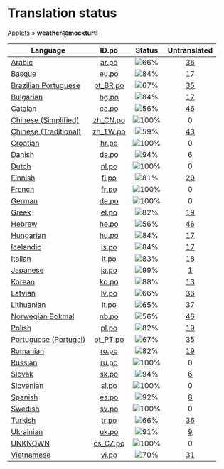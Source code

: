 # Translation status
[Applets](../../README.md) &#187; **weather@mockturtl**

Language | ID.po | Status | Untranslated
---------|:--:|:------:|:-----------:
[Arabic](../../language-status/ar.md) | [ar.po](po/ar.po) | ![66%](http://progressed.io/bar/66) | [36](untranslated-po/ar.md)
[Basque](../../language-status/eu.md) | [eu.po](po/eu.po) | ![84%](http://progressed.io/bar/84) | [17](untranslated-po/eu.md)
[Brazilian Portuguese](../../language-status/pt_BR.md) | [pt_BR.po](po/pt_BR.po) | ![67%](http://progressed.io/bar/67) | [35](untranslated-po/pt_BR.md)
[Bulgarian](../../language-status/bg.md) | [bg.po](po/bg.po) | ![84%](http://progressed.io/bar/84) | [17](untranslated-po/bg.md)
[Catalan](../../language-status/ca.md) | [ca.po](po/ca.po) | ![56%](http://progressed.io/bar/56) | [46](untranslated-po/ca.md)
[Chinese (Simplified)](../../language-status/zh_CN.md) | [zh_CN.po](po/zh_CN.po) | ![100%](http://progressed.io/bar/100) | 0
[Chinese (Traditional)](../../language-status/zh_TW.md) | [zh_TW.po](po/zh_TW.po) | ![59%](http://progressed.io/bar/59) | [43](untranslated-po/zh_TW.md)
[Croatian](../../language-status/hr.md) | [hr.po](po/hr.po) | ![100%](http://progressed.io/bar/100) | 0
[Danish](../../language-status/da.md) | [da.po](po/da.po) | ![94%](http://progressed.io/bar/94) | [6](untranslated-po/da.md)
[Dutch](../../language-status/nl.md) | [nl.po](po/nl.po) | ![100%](http://progressed.io/bar/100) | 0
[Finnish](../../language-status/fi.md) | [fi.po](po/fi.po) | ![81%](http://progressed.io/bar/81) | [20](untranslated-po/fi.md)
[French](../../language-status/fr.md) | [fr.po](po/fr.po) | ![100%](http://progressed.io/bar/100) | 0
[German](../../language-status/de.md) | [de.po](po/de.po) | ![100%](http://progressed.io/bar/100) | 0
[Greek](../../language-status/el.md) | [el.po](po/el.po) | ![82%](http://progressed.io/bar/82) | [19](untranslated-po/el.md)
[Hebrew](../../language-status/he.md) | [he.po](po/he.po) | ![56%](http://progressed.io/bar/56) | [46](untranslated-po/he.md)
[Hungarian](../../language-status/hu.md) | [hu.po](po/hu.po) | ![84%](http://progressed.io/bar/84) | [17](untranslated-po/hu.md)
[Icelandic](../../language-status/is.md) | [is.po](po/is.po) | ![84%](http://progressed.io/bar/84) | [17](untranslated-po/is.md)
[Italian](../../language-status/it.md) | [it.po](po/it.po) | ![83%](http://progressed.io/bar/83) | [18](untranslated-po/it.md)
[Japanese](../../language-status/ja.md) | [ja.po](po/ja.po) | ![99%](http://progressed.io/bar/99) | [1](untranslated-po/ja.md)
[Korean](../../language-status/ko.md) | [ko.po](po/ko.po) | ![88%](http://progressed.io/bar/88) | [13](untranslated-po/ko.md)
[Latvian](../../language-status/lv.md) | [lv.po](po/lv.po) | ![66%](http://progressed.io/bar/66) | [36](untranslated-po/lv.md)
[Lithuanian](../../language-status/lt.md) | [lt.po](po/lt.po) | ![65%](http://progressed.io/bar/65) | [37](untranslated-po/lt.md)
[Norwegian Bokmal](../../language-status/nb.md) | [nb.po](po/nb.po) | ![56%](http://progressed.io/bar/56) | [46](untranslated-po/nb.md)
[Polish](../../language-status/pl.md) | [pl.po](po/pl.po) | ![82%](http://progressed.io/bar/82) | [19](untranslated-po/pl.md)
[Portuguese (Portugal)](../../language-status/pt_PT.md) | [pt_PT.po](po/pt_PT.po) | ![67%](http://progressed.io/bar/67) | [35](untranslated-po/pt_PT.md)
[Romanian](../../language-status/ro.md) | [ro.po](po/ro.po) | ![82%](http://progressed.io/bar/82) | [19](untranslated-po/ro.md)
[Russian](../../language-status/ru.md) | [ru.po](po/ru.po) | ![100%](http://progressed.io/bar/100) | 0
[Slovak](../../language-status/sk.md) | [sk.po](po/sk.po) | ![94%](http://progressed.io/bar/94) | [6](untranslated-po/sk.md)
[Slovenian](../../language-status/sl.md) | [sl.po](po/sl.po) | ![100%](http://progressed.io/bar/100) | 0
[Spanish](../../language-status/es.md) | [es.po](po/es.po) | ![92%](http://progressed.io/bar/92) | [8](untranslated-po/es.md)
[Swedish](../../language-status/sv.md) | [sv.po](po/sv.po) | ![100%](http://progressed.io/bar/100) | 0
[Turkish](../../language-status/tr.md) | [tr.po](po/tr.po) | ![66%](http://progressed.io/bar/66) | [36](untranslated-po/tr.md)
[Ukrainian](../../language-status/uk.md) | [uk.po](po/uk.po) | ![91%](http://progressed.io/bar/91) | [9](untranslated-po/uk.md)
[UNKNOWN](../../language-status/cs_CZ.md) | [cs_CZ.po](po/cs_CZ.po) | ![100%](http://progressed.io/bar/100) | 0
[Vietnamese](../../language-status/vi.md) | [vi.po](po/vi.po) | ![70%](http://progressed.io/bar/70) | [31](untranslated-po/vi.md)

